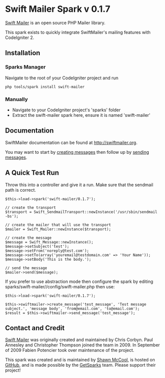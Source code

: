 Swift Mailer Spark v 0.1.7
====================

[Swift Mailer](http://swiftmailer.org/) is an open source PHP Mailer library.

This spark exists to quickly integrate SwiftMailer's mailing features with CodeIgniter 2.


Installation
------------

### Sparks Manager

Navigate to the root of your CodeIgniter project and run

    php tools/spark install swift-mailer

### Manually

* Navigate to your CodeIgniter project's 'sparks' folder
* Extract the swift-mailer spark here, ensure it is named 'swift-mailer'


Documentation
------------

SwiftMailer documentation can be found at http://swiftmailer.org.

You may want to start by [creating messages](http://swiftmailer.org/docs/messages.html) then follow up by [sending messages](http://swiftmailer.org/docs/sending.html).


A Quick Test Run
------------
Throw this into a controller and give it a run.  Make sure that the sendmail path is correct.

    $this->load->spark('swift-mailer/0.1.7');

    // create the transport
    $transport = Swift_SendmailTransport::newInstance('/usr/sbin/sendmail -bs');

    // create the mailer that will use the transport
    $mailer = Swift_Mailer::newInstance($transport);

    // create the message
    $message = Swift_Message::newInstance();
    $message->setSubject('test');
    $message->setFrom('noreply@test.com');
    $message->setTo(array('youremail@testdomain.com' => 'Your Name'));
    $message->setBody('This is the body.');

    // send the message
    $mailer->send($message);

If you prefer to use abstraction mode then configure the spark by editing sparks/swift-mailer/<version>/config/swift-mailer.php
then use:

    $this->load->spark('swift-mailer/0.1.7');

    $this->swiftmailer->create_message('test_message', 'Test message subject.', 'message body', 'from@email.com', 'to@email.com');
    $result = $this->swiftmailer->send_message('test_message');


Contact and Credit
-----------------

[Swift Mailer](http://swiftmailer.org/) was originally created and maintained by
Chris Corbyn. Paul Annesley and Christopher Thompson joined the team in 2009. In
September of 2009 Fabien Potencier took over maintenance of the project.

This spark was created and is maintained by
[Shawn McCool](http://heybigname.com), is hosted on [GitHub](http://github.com),
and is made possible by the [GetSparks](http://getsparks.org) team.  Please support their project!